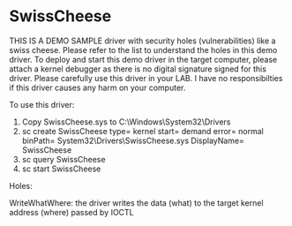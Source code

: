 # SwissCheese
THIS IS A DEMO SAMPLE driver with security holes (vulnerabilities) like a swiss cheese. Please refer to the list to understand the holes in this demo driver. To deploy and start this demo driver in the target computer, please attach a kernel debugger as there is no digital signature signed for this driver. Please carefully use this driver in your LAB. I have no responsibilties if this driver causes any harm on your computer.

To use this driver:
1. Copy SwissCheese.sys to C:\Windows\System32\Drivers
2. sc create SwissCheese type= kernel start= demand error= normal binPath= System32\Drivers\SwissCheese.sys DisplayName= SwissCheese
3. sc query SwissCheese
3. sc start SwissCheese

Holes:

WriteWhatWhere: the driver writes the data (what) to the target kernel address (where) passed by IOCTL

